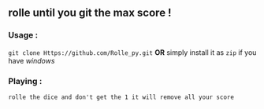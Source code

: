 ## rolle until you git the max score !

### Usage :
```git clone Https://github.com/Rolle_py.git```
__OR__ simply install it as `zip` if you have _windows_

### Playing :
``rolle the dice and don't get the 1 it will remove all your score``